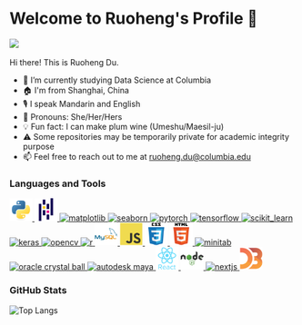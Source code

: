 # Welcome to Ruoheng's Profile 👋

<!-- https://github.com/antonkomarev/github-profile-views-counter -->
![](https://komarev.com/ghpvc/?username=ruoheng-du)

Hi there! This is Ruoheng Du.

- 🔭 I’m currently studying Data Science at Columbia
- 🏠 I'm from Shanghai, China
- 🎙️ I speak Mandarin and English
- 👧 Pronouns: She/Her/Hers
- 💡 Fun fact: I can make plum wine (Umeshu/Maesil-ju)
- ⚠️ Some repositories may be temporarily private for academic integrity purpose
- 📫 Feel free to reach out to me at ruoheng.du@columbia.edu


<h3 align="left">Languages and Tools</h3>
<p align="left"> 

  <!-- Python -->
  <a href="https://www.python.org" target="_blank"> 
    <img src="https://raw.githubusercontent.com/devicons/devicon/master/icons/python/python-original.svg" alt="python" width="40" height="40"/> 
  </a> 

  <!-- Pandas -->
  <a href="https://pandas.pydata.org/" target="_blank">
    <img src="https://raw.githubusercontent.com/devicons/devicon/2ae2a900d2f041da66e950e4d48052658d850630/icons/pandas/pandas-original.svg" alt="pandas" width="40" height="40"/>
  </a>

  <!-- Matplotlib -->
  <a href="https://matplotlib.org" target="_blank">
    <img src="https://github.com/ruoheng-du/ruoheng-du/assets/99549293/cd5e13e5-e7b4-4349-b149-a0fc3e618708" alt="matplotlib" width="40" height="40"/>
  </a> 

  <!-- Seaborn -->
  <a href="https://seaborn.pydata.org/" target="_blank" rel="noreferrer"> 
    <img src="https://seaborn.pydata.org/_images/logo-mark-lightbg.svg" alt="seaborn" width="40" height="40"/> 
  </a>

  <!-- pytorch -->
  <a href="https://pytorch.org/" target="_blank"> 
    <img src="https://www.vectorlogo.zone/logos/pytorch/pytorch-icon.svg" alt="pytorch" width="40" height="40"/> 
  </a> 
  
  <!-- tensorflow -->
  <a href="https://www.tensorflow.org" target="_blank"> 
    <img src="https://www.vectorlogo.zone/logos/tensorflow/tensorflow-icon.svg" alt="tensorflow" width="40" height="40"/> 
  </a>

  <!-- sklearn -->
  <a href="https://scikit-learn.org/" target="_blank"> 
    <img src="https://upload.wikimedia.org/wikipedia/commons/0/05/Scikit_learn_logo_small.svg" alt="scikit_learn" width="40" height="40"/>
  </a>

  <!-- keras -->
  <a href="https://keras.io/" target="_blank"> 
    <img src="https://upload.wikimedia.org/wikipedia/commons/thumb/a/ae/Keras_logo.svg/1920px-Keras_logo.svg.png" alt="keras" width="40" height="40"/>
  </a>

  <!-- OpenCV -->
  <a href="https://opencv.org/" target="_blank"> 
    <img src="https://www.vectorlogo.zone/logos/opencv/opencv-icon.svg" alt="opencv" width="40" height="40"/> 
  </a>

  <!-- R -->
  <a href="https://www.r-project.org/" target="_blank"> 
    <img src="https://github.com/ruoheng-du/ruoheng-du/assets/99549293/60ad3a32-42bc-4229-8588-b78b4c32823e" alt="r" width="40" height="40"/> 
  </a> 

  <!-- MySQL -->
  <a href="https://www.mysql.com/" target="_blank"> 
    <img src="https://raw.githubusercontent.com/devicons/devicon/master/icons/mysql/mysql-original-wordmark.svg" alt="mysql" width="40" height="40"/> 
  </a>

  <!-- JavaScript -->
  <a href="https://developer.mozilla.org/en-US/docs/Web/JavaScript" target="_blank" rel="noreferrer"> 
    <img src="https://raw.githubusercontent.com/devicons/devicon/master/icons/javascript/javascript-original.svg" alt="javascript" width="40" height="40"/> 
  </a> 

  <!-- css -->
  <a href="https://www.w3schools.com/css/" target="_blank" rel="noreferrer"> 
    <img src="https://raw.githubusercontent.com/devicons/devicon/master/icons/css3/css3-original-wordmark.svg" alt="css3" width="40" height="40"/> 
  </a> 

  <!-- html -->
  <a href="https://www.w3.org/html/" target="_blank" rel="noreferrer"> 
    <img src="https://raw.githubusercontent.com/devicons/devicon/master/icons/html5/html5-original-wordmark.svg" alt="html5" width="40" height="40"/> 
  </a>

  <!-- Minitab -->
  <a href="https://www.minitab.com/en-us/" target="_blank"> 
    <img src="https://github.com/ruoheng-du/ruoheng-du/assets/99549293/27f09066-0fcf-4f84-bf64-fe72432a2041" alt="minitab" width="40" height="40"/> 
  </a>

  <!-- Oracle Crystal Ball -->
  <a href="https://www.oracle.com/applications/crystalball/" target="_blank"> 
    <img src="https://github.com/ruoheng-du/ruoheng-du/assets/99549293/a4cc1525-ce57-4809-9c78-e2ff1bee5c8a" alt="oracle crystal ball" width="40" height="40"/> 
  </a>

  <!-- Autodesk Maya -->
  <a href="https://www.autodesk.com/products/maya/overview?term=1-YEAR&tab=subscription" target="_blank"> 
    <img src="https://github.com/ruoheng-du/ruoheng-du/assets/99549293/c68e4ac9-766e-475a-8043-a22d929adb7c" alt="autodesk maya" width="40" height="40"/> 
  </a> 

  <!-- React -->
  <a href="https://reactjs.org/" target="_blank" rel="noreferrer"> 
    <img src="https://raw.githubusercontent.com/devicons/devicon/master/icons/react/react-original-wordmark.svg" alt="react" width="40" height="40"/> 
  </a> 

  <!-- nodejs -->
  <a href="https://nodejs.org" target="_blank" rel="noreferrer"> 
    <img src="https://raw.githubusercontent.com/devicons/devicon/master/icons/nodejs/nodejs-original-wordmark.svg" alt="nodejs" width="40" height="40"/> 
  </a> 
  
  <!-- nextjs -->
  <a href="https://nextjs.org/" target="_blank" rel="noreferrer"> 
    <img src="https://cdn.worldvectorlogo.com/logos/nextjs-2.svg" alt="nextjs" width="40" height="40"/> 
  </a> 

  <!-- d3 -->
  <a href="https://d3js.org/" target="_blank" rel="noreferrer"> 
    <img src="https://raw.githubusercontent.com/devicons/devicon/master/icons/d3js/d3js-original.svg" alt="d3js" width="40" height="40"/> 
  </a>

</p>

<h3 align="left">GitHub Stats</h3>
<p align="left"> 

![Top Langs](https://github-readme-stats.vercel.app/api/top-langs/?username=ruoheng-du&theme=onedark&layout=compact)

</p> 


<!--

![GitHub stats](https://github-readme-stats.vercel.app/api?username=ruoheng-du&show_icons=true&theme=tokyonight)

https://docs.github.com/en/github/setting-up-and-managing-your-github-profile/customizing-your-profile/managing-your-profile-readme

https://rahuldkjain.github.io/gh-profile-readme-generator/
